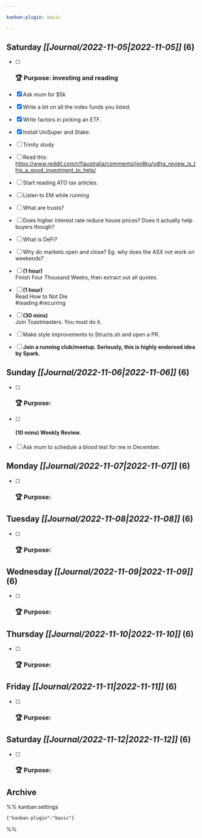 ```yaml
---

kanban-plugin: basic

---
```


## **Saturday** *[[Journal/2022-11-05|2022-11-05]]* (6)

- [ ] ### **🏆 Purpose**: investing and reading
- [x] Ask mum for $5k
- [x] Write a bit on all the index funds you listed.
- [x] Write factors in picking an ETF.
- [x] Install UniSuper and Stake.
- [ ] Trinity study
- [ ] Read this: https://www.reddit.com/r/fiaustralia/comments/jvo8ku/vdhg_review_is_this_a_good_investment_to_help/
- [ ] Start reading ATO tax articles.
- [ ] Listen to EM while running
- [ ] What are trusts?
- [ ] Does higher interest rate reduce house prices? Does it actually help buyers though?
- [ ] What is DeFi?
- [ ] Why do markets open and close? Eg. why does the ASX not work on weekends?
- [ ] **(1 hour)**<br>Finish Four Thousand Weeks, then extract out all quotes.
- [ ] **(1 hour)**<br>Read How to Not Die<br>#reading #recurring
- [ ] **(30 mins)**<br>Join Toastmasters. You must do it.
- [ ] Make style improvements to Structs.sh and open a PR.
- [ ] **Join a running club/meetup. Seriously, this is highly endorsed idea by Spark.**


## **Sunday** *[[Journal/2022-11-06|2022-11-06]]* (6)

- [ ] ### **🏆 Purpose**:
- [ ] #### **(10 mins)** Weekly Review.
- [ ] Ask mum to schedule a blood test for me in December.


## **Monday** *[[Journal/2022-11-07|2022-11-07]]* (6)

- [ ] ### **🏆 Purpose**:


## **Tuesday** *[[Journal/2022-11-08|2022-11-08]]* (6)

- [ ] ### **🏆 Purpose**:


## **Wednesday** *[[Journal/2022-11-09|2022-11-09]]* (6)

- [ ] ### **🏆 Purpose**:


## **Thursday** *[[Journal/2022-11-10|2022-11-10]]* (6)

- [ ] ### **🏆 Purpose**:


## **Friday** *[[Journal/2022-11-11|2022-11-11]]* (6)

- [ ] ### **🏆 Purpose**:


## **Saturday** *[[Journal/2022-11-12|2022-11-12]]* (6)

- [ ] ### **🏆 Purpose**:


## Archive





%% kanban:settings
```
{"kanban-plugin":"basic"}
```
%%